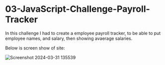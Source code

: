 # 03-JavaScript-Challenge-Payroll-Tracker

In this challenge I had to create a employee payroll tracker, to be able to put employee names, and salary, then showing avaerage salaries.

Below is screen show of site:

![Screenshot 2024-03-31 135539](https://github.com/MikeKruce/03-JavaScript-Challenge-Payroll-Tracker/assets/160695510/8c2ad730-a4d3-4358-b626-577fda2844e2)
